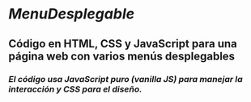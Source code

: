 # **_MenuDesplegable_**

## Código en HTML, CSS y JavaScript para una página web con varios menús desplegables
### **_El código usa JavaScript puro (vanilla JS) para manejar la interacción y CSS para el diseño._**

